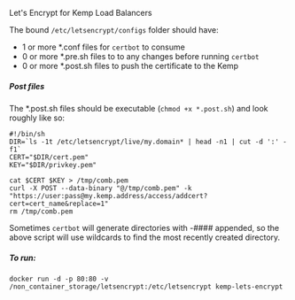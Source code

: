 Let's Encrypt for Kemp Load Balancers

The bound `/etc/letsencrypt/configs` folder should have:
- 1 or more *.conf files for `certbot` to consume
- 0 or more *.pre.sh files to to any changes before running `certbot`
- 0 or more *.post.sh files to push the certificate to the Kemp

##### Post files
The *.post.sh files should be executable (`chmod +x *.post.sh`) and look roughly like so:
```
#!/bin/sh
DIR=`ls -1t /etc/letsencrypt/live/my.domain* | head -n1 | cut -d ':' -f1`
CERT="$DIR/cert.pem"
KEY="$DIR/privkey.pem"

cat $CERT $KEY > /tmp/comb.pem
curl -X POST --data-binary "@/tmp/comb.pem" -k "https://user:pass@my.kemp.address/access/addcert?cert=cert_name&replace=1"
rm /tmp/comb.pem
```
Sometimes `certbot` will generate directories with -#### appended, so the above script will use wildcards to find the most recently created directory.

##### To run:
```docker run -d -p 80:80 -v /non_container_storage/letsencrypt:/etc/letsencrypt kemp-lets-encrypt```
